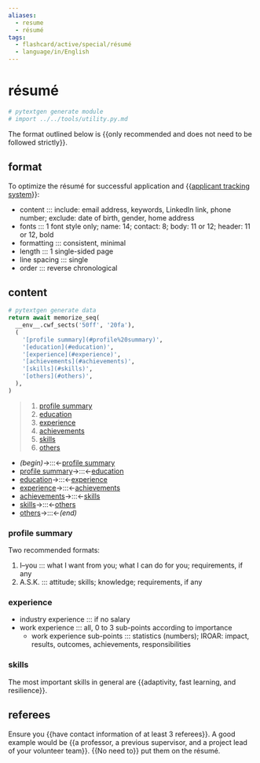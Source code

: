 ```yaml
---
aliases:
  - resume
  - résumé
tags:
  - flashcard/active/special/résumé
  - language/in/English
---
```


# résumé

```Python
# pytextgen generate module
# import ../../tools/utility.py.md
```

The format outlined below is {{only recommended and does not need to be followed strictly}}. <!--SR:!2025-02-10,165,355-->

## format

To optimize the résumé for successful application and {{[applicant tracking system](applicant%20tracking%20system.md)}}: <!--SR:!2028-07-30,1370,350-->

- content ::: include: email address, keywords, LinkedIn link, phone number; exclude: date of birth, gender, home address <!--SR:!2025-05-07,334,250!2025-04-02,297,353-->
- fonts ::: 1 font style only; name: 14; contact: 8; body: 11 or 12; header: 11 or 12, bold <!--SR:!2025-01-04,264,250!2025-03-22,288,353-->
- formatting ::: consistent, minimal <!--SR:!2026-01-13,560,310!2025-05-03,329,373-->
- length ::: 1 single-sided page <!--SR:!2028-01-14,1205,350!2025-04-21,319,373-->
- line spacing ::: single <!--SR:!2028-03-20,1250,350!2025-06-24,372,373-->
- order ::: reverse chronological <!--SR:!2026-04-19,685,330!2025-05-26,348,373-->

## content

```Python
# pytextgen generate data
return await memorize_seq(
  __env__.cwf_sects('50ff', '20fa'),
  (
    '[profile summary](#profile%20summary)',
    '[education](#education)',
    '[experience](#experience)',
    '[achievements](#achievements)',
    '[skills](#skills)',
    '[others](#others)',
  ),
)
```

<!--pytextgen generate section="50ff"--><!-- The following content is generated at 2024-01-26T12:42:06.721939+08:00. Any edits will be overridden! -->

> 1. [profile summary](#profile%20summary)
> 2. [education](#education)
> 3. [experience](#experience)
> 4. [achievements](#achievements)
> 5. [skills](#skills)
> 6. [others](#others)

<!--/pytextgen-->

<!--pytextgen generate section="20fa"--><!-- The following content is generated at 2024-01-26T12:42:06.646432+08:00. Any edits will be overridden! -->

- _(begin)_→:::←[profile summary](#profile%20summary) <!--SR:!2026-09-21,765,330!2027-07-24,1068,350-->
- [profile summary](#profile%20summary)→:::←[education](#education) <!--SR:!2026-09-24,768,330!2025-05-16,359,310-->
- [education](#education)→:::←[experience](#experience) <!--SR:!2026-03-13,600,310!2025-01-28,190,270-->
- [experience](#experience)→:::←[achievements](#achievements) <!--SR:!2025-02-06,217,250!2027-04-09,892,310-->
- [achievements](#achievements)→:::←[skills](#skills) <!--SR:!2024-12-01,258,270!2026-03-24,610,310-->
- [skills](#skills)→:::←[others](#others) <!--SR:!2026-07-27,725,330!2025-01-15,289,290-->
- [others](#others)→:::←_(end)_ <!--SR:!2024-11-13,304,330!2026-05-29,715,330-->

<!--/pytextgen-->

### profile summary

Two recommended formats:

1. I–you ::: what I want from you; what I can do for you; requirements, if any <!--SR:!2025-11-06,513,310!2025-06-13,363,373-->
2. A.S.K. ::: attitude; skills; knowledge; requirements, if any <!--SR:!2028-07-30,1361,350!2025-07-05,381,373-->

### experience

- industry experience ::: if no salary <!--SR:!2025-04-27,340,310!2025-08-27,421,373-->
- work experience ::: all, 0 to 3 sub-points according to importance <!--SR:!2027-07-19,1064,350!2025-05-25,347,373-->
  - work experience sub-points ::: statistics (numbers); IROAR: impact, results, outcomes, achievements, responsibilities <!--SR:!2024-12-22,202,230!2025-07-28,397,373-->

### skills

The most important skills in general are {{adaptivity, fast learning, and resilience}}. <!--SR:!2025-04-25,367,290-->

## referees

Ensure you {{have contact information of at least 3 referees}}. A good example would be {{a professor, a previous supervisor, and a project lead of your volunteer team}}. {{No need to}} put them on the résumé. <!--SR:!2028-05-29,1313,350!2025-12-01,522,270!2028-03-20,1250,350-->
